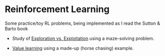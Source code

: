 # Reinforcement Learning

Some practice/toy RL problems, being implemented as I read the Sutton &
Barto book

- Study of
  [Exploration vs. Exploitation](https://github.com/shirazkn/reinforcement-learning/blob/master/code/exploration_vs_exploitation.ipynb)
  using a maze-solving problem.

- [Value learning](https://github.com/shirazkn/reinforcement-learning/blob/master/code/horse_notebook.ipynb)
  using a made-up (horse chasing) example.